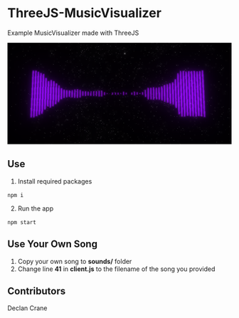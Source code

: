 # ThreeJS-MusicVisualizer
Example MusicVisualizer made with ThreeJS

![Screenshot of the music visualizer app](./musicvisualizer.PNG)

## Use
1. Install required packages
```
npm i
```
2. Run the app
```
npm start
```

## Use Your Own Song
1. Copy your own song to **sounds/** folder
2. Change line **41** in **client.js** to the filename of the song you provided

## Contributors
Declan Crane
